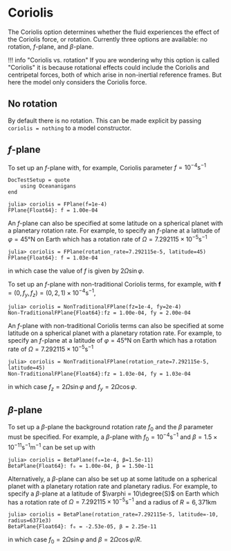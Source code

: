 # Coriolis

The Coriolis option determines whether the fluid experiences the effect of the Coriolis force, or rotation. Currently
three options are available: no rotation, $f$-plane, and $\beta$-plane.

!!! info "Coriolis vs. rotation"
    If you are wondering why this option is called "Coriolis" it is because rotational effects could include the
    Coriolis and centripetal forces, both of which arise in non-inertial reference frames. But here the model only
    considers the Coriolis force.

## No rotation

By default there is no rotation. This can be made explicit by passing `coriolis = nothing` to a model constructor.

## $f$-plane

To set up an $f$-plane with, for example, Coriolis parameter $f = 10^{-4} \text{s}^{-1}$

```@meta
DocTestSetup = quote
    using Oceananigans
end
```

```jldoctest
julia> coriolis = FPlane(f=1e-4)
FPlane{Float64}: f = 1.00e-04
```

An $f$-plane can also be specified at some latitude on a spherical planet with a planetary rotation rate. For example,
to specify an $f$-plane at a latitude of $\varphi = 45°\text{N}$ on Earth which has a rotation rate of
$\Omega = 7.292115 \times 10^{-5} \text{s}^{-1}$

```jldoctest
julia> coriolis = FPlane(rotation_rate=7.292115e-5, latitude=45)
FPlane{Float64}: f = 1.03e-04
```

in which case the value of $f$ is given by $2\Omega\sin\varphi$.

To set up an $f$-plane with non-traditional Coriolis terms, for example, with 
$\bm{f} = (0, f_y, f_z) = (0, 2, 1) \times 10^{-4} \text{s}^{-1}$,

```jldoctest
julia> coriolis = NonTraditionalFPlane(fz=1e-4, fy=2e-4)
Non-TraditionalFPlane{Float64}:fz = 1.00e-04, fy = 2.00e-04
```

An $f$-plane with non-traditional Coriolis terms can also be specified at some latitude on a spherical planet
with a planetary rotation rate. For example, to specify an $f$-plane at a latitude of $\varphi = 45°\text{N}$
on Earth which has a rotation rate of $\Omega = 7.292115 \times 10^{-5} \text{s}^{-1}$

```jldoctest
julia> coriolis = NonTraditionalFPlane(rotation_rate=7.292115e-5, latitude=45)
Non-TraditionalFPlane{Float64}:fz = 1.03e-04, fy = 1.03e-04
```

in which case $f_z = 2\Omega\sin\varphi$ and $f_y = 2\Omega\cos\varphi$.

## $\beta$-plane

To set up a $\beta$-plane the background rotation rate $f_0$ and the $\beta$ parameter must be specified. For example,
a $\beta$-plane with $f_0 = 10^{-4} \text{s}^{-1}$ and $\beta = 1.5 \times 10^{-11} \text{s}^{-1}\text{m}^{-1}$ can be
set up with

```jldoctest
julia> coriolis = BetaPlane(f₀=1e-4, β=1.5e-11)
BetaPlane{Float64}: f₀ = 1.00e-04, β = 1.50e-11
```

Alternatively, a $\beta$-plane can also be set up at some latitude on a spherical planet with a planetary rotation rate
and planetary radius. For example, to specify a $\beta$-plane at a latitude of $\varphi = 10\degree{S}$ on Earth
which has a rotation rate of $\Omega = 7.292115 \times 10^{-5} \text{s}^{-1}$ and a radius of $R = 6,371 \text{km}$

```jldoctest
julia> coriolis = BetaPlane(rotation_rate=7.292115e-5, latitude=-10, radius=6371e3)
BetaPlane{Float64}: f₀ = -2.53e-05, β = 2.25e-11
```

in which case $f_0 = 2\Omega\sin\varphi$ and $\beta = 2\Omega\cos\varphi / R$.
